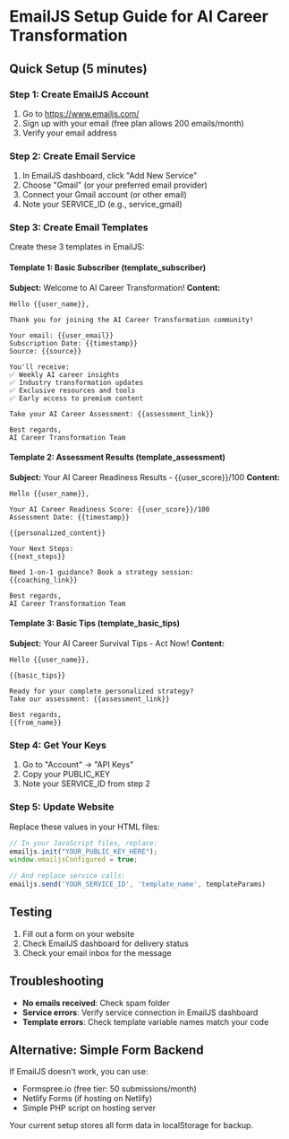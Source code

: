 # EmailJS Setup Guide for AI Career Transformation

## Quick Setup (5 minutes)

### Step 1: Create EmailJS Account
1. Go to https://www.emailjs.com/
2. Sign up with your email (free plan allows 200 emails/month)
3. Verify your email address

### Step 2: Create Email Service
1. In EmailJS dashboard, click "Add New Service"
2. Choose "Gmail" (or your preferred email provider)
3. Connect your Gmail account (or other email)
4. Note your SERVICE_ID (e.g., service_gmail)

### Step 3: Create Email Templates
Create these 3 templates in EmailJS:

#### Template 1: Basic Subscriber (template_subscriber)
**Subject:** Welcome to AI Career Transformation!
**Content:**
```
Hello {{user_name}},

Thank you for joining the AI Career Transformation community!

Your email: {{user_email}}
Subscription Date: {{timestamp}}
Source: {{source}}

You'll receive:
✅ Weekly AI career insights
✅ Industry transformation updates  
✅ Exclusive resources and tools
✅ Early access to premium content

Take your AI Career Assessment: {{assessment_link}}

Best regards,
AI Career Transformation Team
```

#### Template 2: Assessment Results (template_assessment)
**Subject:** Your AI Career Readiness Results - {{user_score}}/100
**Content:**
```
Hello {{user_name}},

Your AI Career Readiness Score: {{user_score}}/100
Assessment Date: {{timestamp}}

{{personalized_content}}

Your Next Steps:
{{next_steps}}

Need 1-on-1 guidance? Book a strategy session:
{{coaching_link}}

Best regards,
AI Career Transformation Team
```

#### Template 3: Basic Tips (template_basic_tips)
**Subject:** Your AI Career Survival Tips - Act Now!
**Content:**
```
Hello {{user_name}},

{{basic_tips}}

Ready for your complete personalized strategy?
Take our assessment: {{assessment_link}}

Best regards,
{{from_name}}
```

### Step 4: Get Your Keys
1. Go to "Account" → "API Keys"
2. Copy your PUBLIC_KEY
3. Note your SERVICE_ID from step 2

### Step 5: Update Website
Replace these values in your HTML files:

```javascript
// In your JavaScript files, replace:
emailjs.init("YOUR_PUBLIC_KEY_HERE");
window.emailjsConfigured = true;

// And replace service calls:
emailjs.send('YOUR_SERVICE_ID', 'template_name', templateParams)
```

## Testing
1. Fill out a form on your website
2. Check EmailJS dashboard for delivery status
3. Check your email inbox for the message

## Troubleshooting
- **No emails received**: Check spam folder
- **Service errors**: Verify service connection in EmailJS dashboard
- **Template errors**: Check template variable names match your code

## Alternative: Simple Form Backend
If EmailJS doesn't work, you can use:
- Formspree.io (free tier: 50 submissions/month)
- Netlify Forms (if hosting on Netlify)
- Simple PHP script on hosting server

Your current setup stores all form data in localStorage for backup.